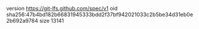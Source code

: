 version https://git-lfs.github.com/spec/v1
oid sha256:47b4bd182b66831945333bdd2f37bf942021033c2b5be34d31eb0e2b692a9784
size 13141
